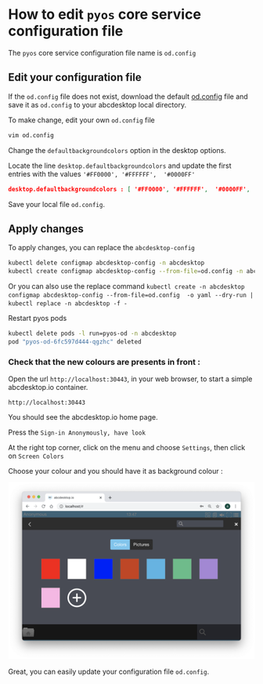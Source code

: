 # How to edit `pyos` core service configuration file 

The `pyos` core service configuration file name is `od.config` 

## Edit your configuration file 

If the `od.config` file does not exist, download the default [od.config](https://raw.githubusercontent.com/abcdesktopio/conf/main/reference/od.config.3.0) file and save it as `od.config` to your abcdesktop local directory.

To make change, edit your own `od.config` file

```bash
vim od.config 
```

Change the `defaultbackgroundcolors` option in the desktop options.

Locate the line `desktop.defaultbackgroundcolors` and update the first entries with the values `'#FF0000', '#FFFFFF',  '#0000FF'`

```json
desktop.defaultbackgroundcolors : [ '#FF0000', '#FFFFFF',  '#0000FF', '#CD3C14', '#4BB4E6', '#50BE87', '#A885D8', '#FFB4E6' ]
```

Save your local file `od.config`.


## Apply changes 

To apply changes, you can replace the `abcdesktop-config`

```bash
kubectl delete configmap abcdesktop-config -n abcdesktop
kubectl create configmap abcdesktop-config --from-file=od.config -n abcdesktop
```

Or you can also use the replace command `kubectl create -n abcdesktop configmap abcdesktop-config --from-file=od.config  -o yaml --dry-run | kubectl replace -n abcdesktop -f - `



Restart pyos pods

```bash
kubectl delete pods -l run=pyos-od -n abcdesktop
pod "pyos-od-6fc597d444-qgzhc" deleted
```

### Check that the new colours are presents in front :

Open the url `http://localhost:30443`, in your web browser, to start a simple abcdesktop.io container. 

```
http://localhost:30443
```

You should see the abcdesktop.io home page.

Press the `Sign-in Anonymously, have look`

At the right top corner, click on the menu and choose `Settings`, then click on `Screen Colors`

Choose your colour and you should have it as background colour :

![newbackgroundcolors](img/newbackgroundcolors.png)

Great, you can easily update your configuration file `od.config`. 

